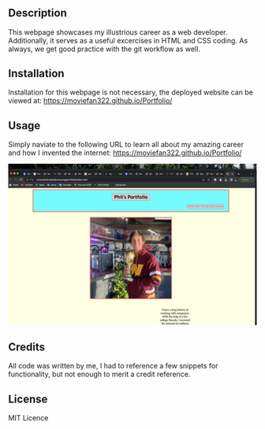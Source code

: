 # <Portfolio>

## Description

This webpage showcases my illustrious career as a web developer. Additionally, it serves as a useful excercises in HTML and CSS coding. As always, we get good practice with the git workflow as well.

## Installation

Installation for this webpage is not necessary, the deployed website can be viewed at: https://moviefan322.github.io/Portfolio/

## Usage

Simply naviate to the following URL to learn all about my amazing career and how I invented the internet: https://moviefan322.github.io/Portfolio/

![Screenshot of webpage](./assets/portfolio-screenshot.png)

## Credits

All code was written by me, I had to reference a few snippets for functionality, but not enough to merit a credit reference.

## License

MIT Licence
